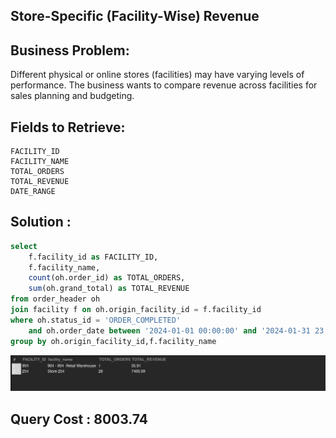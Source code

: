 ## Store-Specific (Facility-Wise) Revenue

## Business Problem:
Different physical or online stores (facilities) may have varying levels of performance. The business wants to compare revenue across facilities for sales planning and budgeting.

## Fields to Retrieve:

```
FACILITY_ID
FACILITY_NAME
TOTAL_ORDERS
TOTAL_REVENUE
DATE_RANGE
```

## Solution :

```sql
select
	f.facility_id as FACILITY_ID,
    f.facility_name,
	count(oh.order_id) as TOTAL_ORDERS,
    sum(oh.grand_total) as TOTAL_REVENUE
from order_header oh
join facility f on oh.origin_facility_id = f.facility_id
where oh.status_id = 'ORDER_COMPLETED'
	and oh.order_date between '2024-01-01 00:00:00' and '2024-01-31 23:59:59'
group by oh.origin_facility_id,f.facility_name
```

![alt text](image.png)

## Query Cost : 8003.74